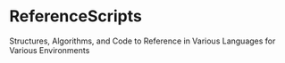 # ReferenceScripts
Structures, Algorithms, and Code to Reference in Various Languages for Various Environments
